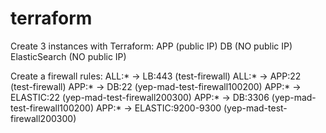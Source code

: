 # terraform

Create 3 instances with Terraform:
APP (public IP)
DB (NO public IP)
ElasticSearch (NO public IP)


Create a firewall rules:
ALL:* -> LB:443 (test-firewall)
ALL:* -> APP:22 (test-firewall)
APP:* -> DB:22 (yep-mad-test-firewall100200)
APP:* -> ELASTIC:22 (yep-mad-test-firewall200300)
APP:* -> DB:3306 (yep-mad-test-firewall100200)
APP:* -> ELASTIC:9200-9300 (yep-mad-test-firewall200300)
